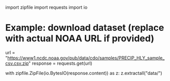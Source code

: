 import zipfile
import requests
import io

# Example: download dataset (replace with actual NOAA URL if provided)
url = "https://www1.ncdc.noaa.gov/pub/data/cdo/samples/PRECIP_HLY_sample_csv.csv.zip"
response = requests.get(url)

with zipfile.ZipFile(io.BytesIO(response.content)) as z:
    z.extractall("data/")
